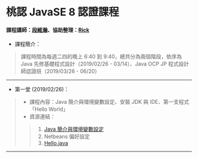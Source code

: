 # 桃認 JavaSE 8 認證課程
#### 課程講師：[段維瀚](https://github.com/vincenttuan)、協助整理：[Rick](https://github.com/rickbsr)

* 課程簡介：
> 課程時間為每週二四的晚上 6:40 到 9:40，總共分為兩個階段，依序為 Java 先修基礎程式設計（2019/02/26 - 03/14）、Java OCP JP 程式設計師認證班（2019/03/26 - 06/20）
---
* 第一堂 (2019/02/26)：
> * 課程內容：Java 簡介與環境變數設定、安裝 JDK 與 IDE、第一支程式「Hello World」
> * 資源連結：
>> 1. [Java 簡介與環境變數設定](https://codingbydumbbell.blogspot.com/2018/05/java-basic-aboutjava.html)
>> 2. Netbeans 偏好設定
>> 3. [Hello.java](https://github.com/vincenttuan/JavaCourse0226/blob/master/src/lab/Hello.java)
---
